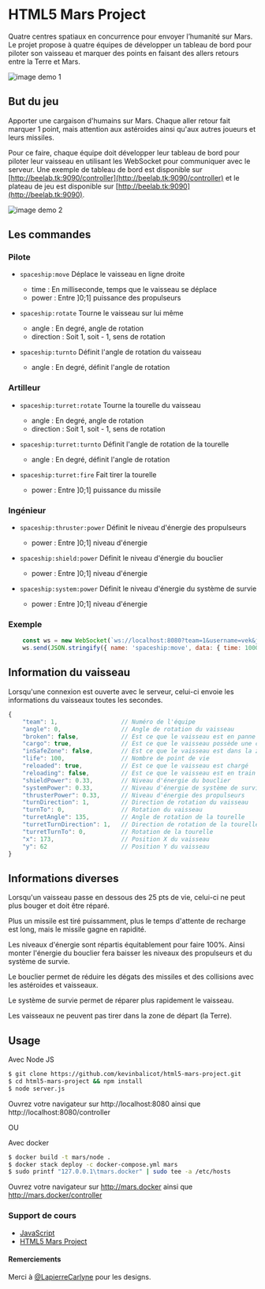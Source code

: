 # HTML5 Mars Project

Quatre centres spatiaux en concurrence pour envoyer l’humanité sur Mars. Le projet propose à quatre équipes de développer un tableau de bord pour piloter son vaisseau et marquer des points en faisant des allers retours entre la Terre et Mars.

![image demo 1](public/images/image1.png)

## But du jeu

Apporter une cargaison d'humains sur Mars. Chaque aller retour fait marquer 1 point, mais attention aux astéroides ainsi qu'aux autres joueurs et leurs missiles.

Pour ce faire, chaque équipe doit développer leur tableau de bord pour piloter leur vaisseau en utilisant les WebSocket pour communiquer avec le serveur. Une exemple de tableau de bord est disponible sur [http://beelab.tk:9090/controller](http://beelab.tk:9090/controller) et le plateau de jeu est disponible sur [http://beelab.tk:9090](http://beelab.tk:9090).

![image demo 2](public/images/image2.png)

## Les commandes

### Pilote

 - `spaceship:move` Déplace le vaisseau en ligne droite
    * time : En milliseconde, temps que le vaisseau se déplace
    * power : Entre ]0;1] puissance des propulseurs


 - `spaceship:rotate` Tourne le vaisseau sur lui même
    * angle : En degré, angle de rotation
    * direction : Soit 1, soit - 1, sens de rotation


 - `spaceship:turnto` Définit l'angle de rotation du vaisseau
    * angle : En degré, définit l'angle de rotation

### Artilleur

 - `spaceship:turret:rotate` Tourne la tourelle du vaisseau
    * angle : En degré, angle de rotation
    * direction : Soit 1, soit - 1, sens de rotation


 - `spaceship:turret:turnto` Définit l'angle de rotation de la tourelle
    * angle : En degré, définit l'angle de rotation


 - `spaceship:turret:fire` Fait tirer la tourelle
    * power : Entre ]0;1] puissance du missile

### Ingénieur

 - `spaceship:thruster:power` Définit le niveau d'énergie des propulseurs
    * power : Entre ]0;1] niveau d'énergie


 - `spaceship:shield:power` Définit le niveau d'énergie du bouclier
    * power : Entre ]0;1] niveau d'énergie


 - `spaceship:system:power` Définit le niveau d'énergie du système de survie
    * power : Entre ]0;1] niveau d'énergie

### Exemple

```javascript
    const ws = new WebSocket(`ws://localhost:8080?team=1&username=vek&job=Captain`);
    ws.send(JSON.stringify({ name: 'spaceship:move', data: { time: 1000 }})); // Move spaceship for 1s
```

## Information du vaisseau

Lorsqu'une connexion est ouverte avec le serveur, celui-ci envoie les informations du vaisseaux toutes les secondes.

```javascript
{
    "team": 1,                  // Numéro de l'équipe
    "angle": 0,                 // Angle de rotation du vaisseau
    "broken": false,            // Est ce que le vaisseau est en panne
    "cargo": true,              // Est ce que le vaisseau possède une cargaison
    "inSafeZone": false,        // Est ce que le vaisseau est dans la zone sécurisée (Terre)
    "life": 100,                // Nombre de point de vie
    "reloaded": true,           // Est ce que le vaisseau est chargé
    "reloading": false,         // Est ce que le vaisseau est en train de charger un missile
    "shieldPower": 0.33,        // Niveau d'énergie du bouclier
    "systemPower": 0.33,        // Niveau d'énergie de système de survie
    "thrusterPower": 0.33,      // Niveau d'énergie des propulseurs
    "turnDirection": 1,         // Direction de rotation du vaisseau
    "turnTo": 0,                // Rotation du vaisseau
    "turretAngle": 135,         // Angle de rotation de la tourelle
    "turretTurnDirection": 1,   // Direction de rotation de la tourelle
    "turretTurnTo": 0,          // Rotation de la tourelle
    "x": 173,                   // Position X du vaisseau
    "y": 62                     // Position Y du vaisseau
}
```

## Informations diverses

Lorsqu'un vaisseau passe en dessous des 25 pts de vie, celui-ci ne peut plus bouger et doit être réparé.

Plus un missile est tiré puissamment, plus le temps d'attente de recharge est long, mais le missile gagne en rapidité.

Les niveaux d'énergie sont répartis équitablement pour faire 100%. Ainsi monter l'énergie du bouclier fera baisser les niveaux des propulseurs et du système de survie.

Le bouclier permet de réduire les dégats des missiles et des collisions avec les astéroides et vaisseaux.

Le système de survie permet de réparer plus rapidement le vaisseau.

Les vaisseaux ne peuvent pas tirer dans la zone de départ (la Terre).

## Usage

Avec Node JS

```bash
$ git clone https://github.com/kevinbalicot/html5-mars-project.git
$ cd html5-mars-project && npm install
$ node server.js
```

Ouvrez votre navigateur sur http://localhost:8080 ainsi que http://localhost:8080/controller

OU

Avec docker

```bash
$ docker build -t mars/node .
$ docker stack deploy -c docker-compose.yml mars
$ sudo printf "127.0.0.1\tmars.docker" | sudo tee -a /etc/hosts
```

Ouvrez votre navigateur sur http://mars.docker ainsi que http://mars.docker/controller

### Support de cours

 * [JavaScript](https://docs.google.com/presentation/d/1id2U3ZztyoOAfjsveeGzYpiUVU_zSoGrquWGkm_Eg70/edit?usp=sharing)
 * [HTML5 Mars Project](https://docs.google.com/presentation/d/1zOB9d_irVn1iQa5_wlwMv1VMP1NHdozWzjy1IrC7oyQ/edit?usp=sharing)

#### Remerciements

Merci à [@LapierreCarlyne](https://twitter.com/LapierreCarlyne) pour les designs.
